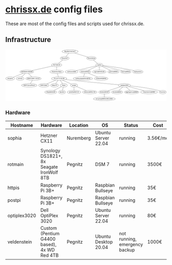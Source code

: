 # [chrissx.de](https://chrissx.de) config files

These are most of the config files and scripts used for chrissx.de.

## Infrastructure

![infra](infra.svg)

### Hardware

| Hostname     | Hardware                                    | Location  | OS                   | Status                        | Cost     |
| ------------ | ------------------------------------------- | --------- | -------------------- | ----------------------------- | -------- |
| sophia       | Hetzner CX11                                | Nuremberg | Ubuntu Server 22.04  | running                       | 3.56€/mo |
| rotmain      | Synology DS1821+, 8x Seagate IronWolf 8TB   | Pegnitz   | DSM 7                | running                       | 3500€    |
| httpis       | Raspberry Pi 3B+                            | Pegnitz   | Raspbian Bullseye    | running                       | 35€      |
| postpi       | Raspberry Pi 3B+                            | Pegnitz   | Raspbian Bullseye    | running                       | 35€      |
| optiplex3020 | Dell OptiPlex 3020                          | Pegnitz   | Ubuntu Server 22.04  | running                       | 80€      |
| veldenstein  | Custom (Pentium G4400 based), 4x WD Red 4TB | Pegnitz   | Ubuntu Desktop 20.04 | not running, emergency backup | 1000€    |

<!-- vim: set wrap! : -->
